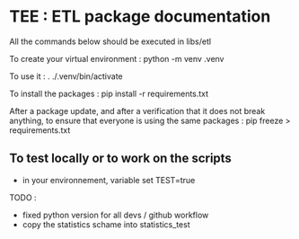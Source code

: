 # TEE : ETL package documentation

All the commands below should be executed in libs/etl

To create your virtual environment : 
python -m venv .venv

To use it : 
. ./.venv/bin/activate

To install the packages : 
pip install -r requirements.txt


After a package update, and after a verification that it does not break anything, to ensure that everyone is using the same packages : 
pip freeze > requirements.txt


## To test locally or to work on the scripts
- in your environnement, variable set TEST=true


TODO : 
- fixed python version for all devs / github workflow
- copy the statistics schame into statistics_test
